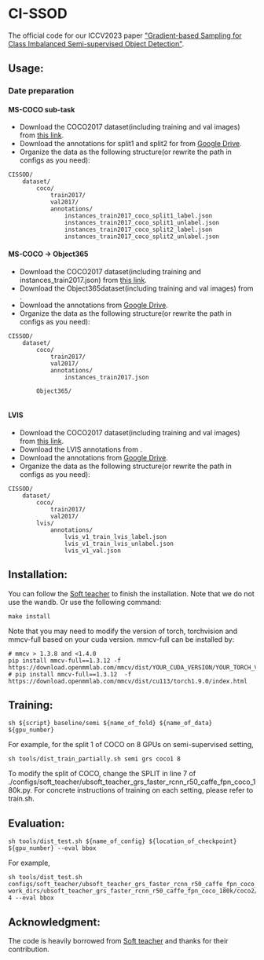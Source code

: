 # CI-SSOD

The official code for our ICCV2023 paper ["Gradient-based Sampling for Class Imbalanced Semi-supervised Object Detection"](https://openaccess.thecvf.com/content/ICCV2023/html/Li_Gradient-based_Sampling_for_Class_Imbalanced_Semi-supervised_Object_Detection_ICCV_2023_paper.html).

<!-- ## Process:
Reproducing the results. -->
<!-- 1. [✓] Submit the initial code.
2. [✓] Submit the datasets and the instructions of data preparation().
3. [✓] Submit the instructions for environment installation.
4. [] Submit the instructions for training and testing.
5. [] Reproduce the results with the current code and submit the checkpoints.
6. [] Modify the initial code for robustness. -->

## Usage:
### Date preparation

#### MS-COCO sub-task
- Download the COCO2017 dataset(including training and val images) from [this link](https://cocodataset.org/#download).
- Download the annotations for split1 and split2 for  from [Google Drive](https://drive.google.com/drive/folders/11ggu8fnimMDS8w2dcqUTLs2xtyNceuCO).
- Organize the data as the following structure(or rewrite the path in configs as you need):
```
CISSOD/
    dataset/
        coco/
            train2017/
            val2017/
            annotations/
                instances_train2017_coco_split1_label.json
                instances_train2017_coco_split1_unlabel.json
                instances_train2017_coco_split2_label.json
                instances_train2017_coco_split2_unlabel.json

```

#### MS-COCO → Object365
- Download the COCO2017 dataset(including training and instances_train2017.json) from [this link](https://cocodataset.org/#download).
- Download the Object365dataset(including training and val images) from .
- Download the annotations from [Google Drive](https://drive.google.com/drive/folders/11ggu8fnimMDS8w2dcqUTLs2xtyNceuCO).
- Organize the data as the following structure(or rewrite the path in configs as you need):
```
CISSOD/
    dataset/
        coco/
            train2017/
            val2017/
            annotations/
                instances_train2017.json

        Object365/
           

```

#### LVIS
- Download the COCO2017 dataset(including training and val images) from [this link](https://cocodataset.org/#download).
- Download the LVIS annotations from .
- Download the annotations from [Google Drive](https://drive.google.com/drive/folders/11ggu8fnimMDS8w2dcqUTLs2xtyNceuCO).
- Organize the data as the following structure(or rewrite the path in configs as you need):
```
CISSOD/
    dataset/
        coco/
            train2017/
            val2017/
        lvis/
            annotations/
                lvis_v1_train_lvis_label.json
                lvis_v1_train_lvis_unlabel.json
                lvis_v1_val.json
```


## Installation:
You can follow the [Soft teacher](https://github.com/microsoft/SoftTeacher/) to finish the installation. Note that we do not use the wandb.
Or use the following command:
```
make install
```
Note that you may need to modify the version of torch, torchvision and mmcv-full based on your cuda version.
mmcv-full can be installed by:
```
# mmcv > 1.3.8 and <1.4.0
pip install mmcv-full==1.3.12 -f https://download.openmmlab.com/mmcv/dist/YOUR_CUDA_VERSION/YOUR_TORCH_VERSION/index.html
# pip install mmcv-full==1.3.12  -f https://download.openmmlab.com/mmcv/dist/cu113/torch1.9.0/index.html
```

## Training:
```
sh ${script} baseline/semi ${name_of_fold} ${name_of_data} ${gpu_number}
```
For example, for the split 1 of COCO on 8 GPUs on semi-supervised setting, 
```
sh tools/dist_train_partially.sh semi grs coco1 8
```
To modify the split of COCO, change the SPLIT in line 7 of ./configs/soft_teacher/ubsoft_teacher_grs_faster_rcnn_r50_caffe_fpn_coco_180k.py.
For concrete instructions of training on each setting, please refer to train.sh.

## Evaluation:
```
sh tools/dist_test.sh ${name_of_config} ${location_of_checkpoint} ${gpu_number} --eval bbox
```
For example,
```
sh tools/dist_test.sh configs/soft_teacher/ubsoft_teacher_grs_faster_rcnn_r50_caffe_fpn_coco_180k.py work_dirs/ubsoft_teacher_grs_faster_rcnn_r50_caffe_fpn_coco_180k/coco2/grs2/iter_180000.pth 4 --eval bbox
```


## Acknowledgment:
The code is heavily borrowed from [Soft teacher](https://github.com/microsoft/SoftTeacher/) and thanks for their contribution.